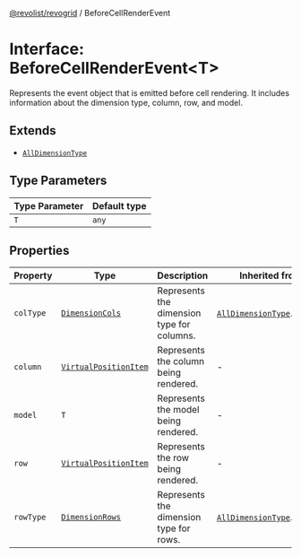 [@revolist/revogrid](README.md) / BeforeCellRenderEvent

# Interface: BeforeCellRenderEvent\<T\>

Represents the event object that is emitted before cell rendering.
It includes information about the dimension type, column, row, and model.

## Extends

- [`AllDimensionType`](Interface.AllDimensionType.md)

## Type Parameters

| Type Parameter | Default type |
| ------ | ------ |
| `T` | `any` |

## Properties

| Property | Type | Description | Inherited from | Defined in |
| ------ | ------ | ------ | ------ | ------ |
| `colType` | [`DimensionCols`](TypeAlias.DimensionCols.md) | Represents the dimension type for columns. | [`AllDimensionType`](Interface.AllDimensionType.md).`colType` | [src/types/interfaces.ts:730](https://github.com/revolist/revogrid/blob/703fa47ec13d35676d07f3192b2741384647a863/src/types/interfaces.ts#L730) |
| `column` | [`VirtualPositionItem`](Interface.VirtualPositionItem.md) | Represents the column being rendered. | - | [src/types/interfaces.ts:673](https://github.com/revolist/revogrid/blob/703fa47ec13d35676d07f3192b2741384647a863/src/types/interfaces.ts#L673) |
| `model` | `T` | Represents the model being rendered. | - | [src/types/interfaces.ts:683](https://github.com/revolist/revogrid/blob/703fa47ec13d35676d07f3192b2741384647a863/src/types/interfaces.ts#L683) |
| `row` | [`VirtualPositionItem`](Interface.VirtualPositionItem.md) | Represents the row being rendered. | - | [src/types/interfaces.ts:678](https://github.com/revolist/revogrid/blob/703fa47ec13d35676d07f3192b2741384647a863/src/types/interfaces.ts#L678) |
| `rowType` | [`DimensionRows`](TypeAlias.DimensionRows.md) | Represents the dimension type for rows. | [`AllDimensionType`](Interface.AllDimensionType.md).`rowType` | [src/types/interfaces.ts:725](https://github.com/revolist/revogrid/blob/703fa47ec13d35676d07f3192b2741384647a863/src/types/interfaces.ts#L725) |
